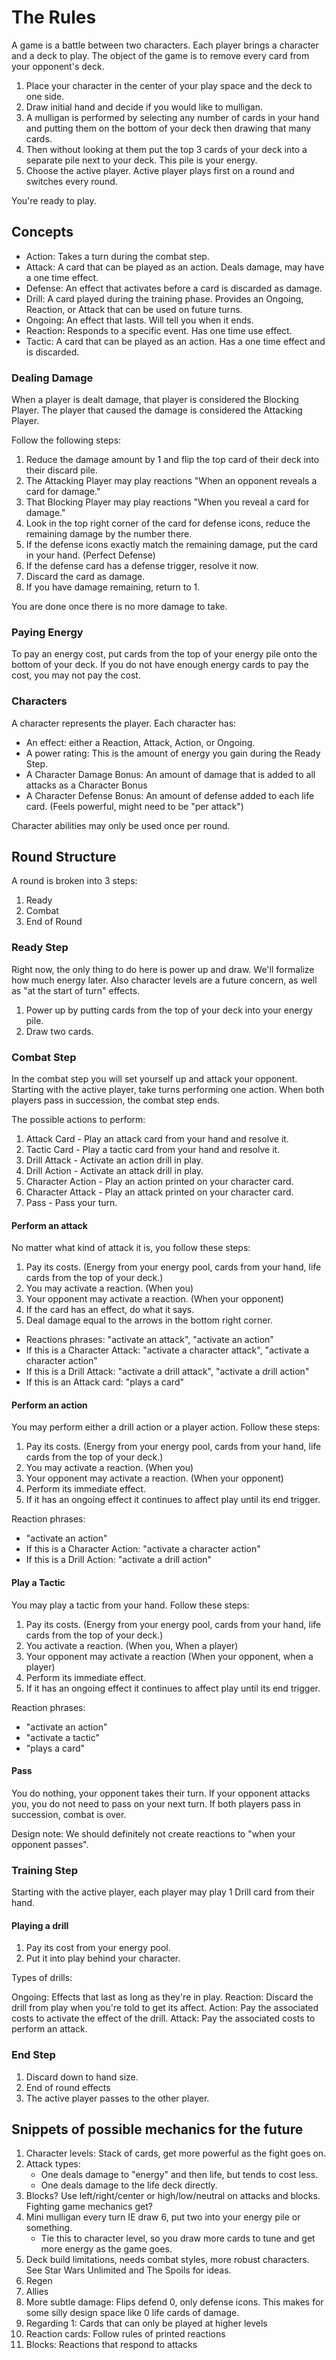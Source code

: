 # The Rules

A game is a battle between two characters.
Each player brings a character and a deck to play.
The object of the game is to remove every card from your opponent's deck.

1. Place your character in the center of your play space and the deck to one side.
2. Draw initial hand and decide if you would like to mulligan.
3. A mulligan is performed by selecting any number of cards in your hand
   and putting them on the bottom of your deck then drawing that many cards.
4. Then without looking at them put the top 3 cards of your deck into a separate pile next to your deck.
   This pile is your energy.
5. Choose the active player. Active player plays first on a round and switches every round.

You're ready to play.

## Concepts

* Action: Takes a turn during the combat step.
* Attack: A card that can be played as an action. Deals damage, may have a one time effect.
* Defense: An effect that activates before a card is discarded as damage.
* Drill: A card played during the training phase. Provides an Ongoing, Reaction, or Attack that can be used on 
  future turns.
* Ongoing: An effect that lasts. Will tell you when it ends.
* Reaction: Responds to a specific event. Has one time use effect.
* Tactic: A card that can be played as an action. Has a one time effect and is discarded.

### Dealing Damage

When a player is dealt damage, that player is considered the Blocking Player.
The player that caused the damage is considered the Attacking Player.

Follow the following steps:

1. Reduce the damage amount by 1 and flip the top card of their deck into their discard pile.
2. The Attacking Player may play reactions "When an opponent reveals a card for damage."
3. That Blocking Player may play reactions "When you reveal a card for damage."
4. Look in the top right corner of the card for defense icons, reduce the remaining damage by the number there.
5. If the defense icons exactly match the remaining damage, put the card in your hand. (Perfect Defense)
6. If the defense card has a defense trigger, resolve it now.
7. Discard the card as damage.
8. If you have damage remaining, return to 1.

You are done once there is no more damage to take.

### Paying Energy

To pay an energy cost, put cards from the top of your energy pile onto the bottom of your deck.
If you do not have enough energy cards to pay the cost, you may not pay the cost.

### Characters

A character represents the player. Each character has:

* An effect: either a Reaction, Attack, Action, or Ongoing.
* A power rating: This is the amount of energy you gain during the Ready Step.
* A Character Damage Bonus: An amount of damage that is added to all attacks as a Character Bonus
* A Character Defense Bonus: An amount of defense added to each life card.  (Feels powerful, might need to be "per 
  attack")

Character abilities may only be used once per round.

## Round Structure

A round is broken into 3 steps:

1. Ready
2. Combat
3. End of Round

### Ready Step

Right now, the only thing to do here is power up and draw.
We'll formalize how much energy later.
Also character levels are a future concern,
as well as "at the start of turn" effects.

1. Power up by putting cards from the top of your deck into your energy pile.
2. Draw two cards.

### Combat Step

In the combat step you will set yourself up and attack your opponent.
Starting with the active player, take turns performing one action.
When both players pass in succession, the combat step ends.

The possible actions to perform:

1. Attack Card - Play an attack card from your hand and resolve it.
2. Tactic Card - Play a tactic card from your hand and resolve it.
3. Drill Attack - Activate an action drill in play.
4. Drill Action - Activate an attack drill in play.
5. Character Action - Play an action printed on your character card.
6. Character Attack - Play an attack printed on your character card.
7. Pass - Pass your turn.

#### Perform an attack

No matter what kind of attack it is, you follow these steps:

1. Pay its costs. (Energy from your energy pool, cards from your hand, life cards from the top of your deck.)
2. You may activate a reaction. (When you)
3. Your opponent may activate a reaction. (When your opponent)
4. If the card has an effect, do what it says.
5. Deal damage equal to the arrows in the bottom right corner.

* Reactions phrases: "activate an attack", "activate an action"
* If this is a Character Attack: "activate a character attack", "activate a character action"
* If this is a Drill Attack: "activate a drill attack", "activate a drill action"
* If this is an Attack card: "plays a card"

#### Perform an action

You may perform either a drill action or a player action. Follow these steps:

1. Pay its costs. (Energy from your energy pool, cards from your hand, life cards from the top of your deck.)
2. You may activate a reaction. (When you)
3. Your opponent may activate a reaction. (When your opponent)
4. Perform its immediate effect.
5. If it has an ongoing effect it continues to affect play until its end trigger.

Reaction phrases:

* "activate an action"
* If this is a Character Action: "activate a character action"
* If this is a Drill Action: "activate a drill action"

#### Play a Tactic

You may play a tactic from your hand. Follow these steps:

1. Pay its costs. (Energy from your energy pool, cards from your hand, life cards from the top of your deck.)
2. You activate a reaction. (When you, When a player)
3. Your opponent may activate a reaction (When your opponent, when a player)
4. Perform its immediate effect.
5. If it has an ongoing effect it continues to affect play until its end trigger.

Reaction phrases:

* "activate an action"
* "activate a tactic"
* "plays a card"

#### Pass

You do nothing, your opponent takes their turn.
If your opponent attacks you, you do not need to pass on your next turn.
If both players pass in succession, combat is over.

Design note: We should definitely not create reactions to "when your opponent passes".

### Training Step

Starting with the active player, each player may play 1 Drill card from their hand.

#### Playing a drill

1. Pay its cost from your energy pool.
2. Put it into play behind your character. 

Types of drills:

Ongoing: Effects that last as long as they're in play.
Reaction: Discard the drill from play when you're told to get its affect.
Action: Pay the associated costs to activate the effect of the drill.
Attack: Pay the associated costs to perform an attack.

### End Step

1. Discard down to hand size.
2. End of round effects
3. The active player passes to the other player.

## Snippets of possible mechanics for the future

1. Character levels: Stack of cards, get more powerful as the fight goes on.
2. Attack types:
   * One deals damage to "energy" and then life, but tends to cost less.
   * One deals damage to the life deck directly.
3. Blocks? Use left/right/center or high/low/neutral on attacks and blocks. Fighting game mechanics get?
4. Mini mulligan every turn IE draw 6, put two into your energy pile or something.
   * Tie this to character level, so you draw more cards to tune and get more energy as the game goes.
5. Deck build limitations, needs combat styles, more robust characters. See Star Wars Unlimited and The Spoils for ideas.
6. Regen
7. Allies
8. More subtle damage: Flips defend 0, only defense icons. This makes for some silly design space like 0 life cards of damage.
9. Regarding 1: Cards that can only be played at higher levels
10. Reaction cards: Follow rules of printed reactions
11. Blocks: Reactions that respond to attacks
